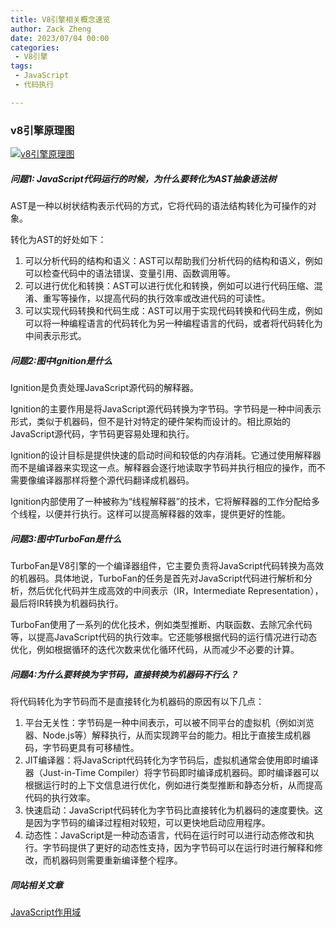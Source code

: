 ```yaml
---
title: V8引擎相关概念速览
author: Zack Zheng
date: 2023/07/04 00:00
categories:
 - V8引擎
tags:
 - JavaScript
 - 代码执行

---
```


### v8引擎原理图

[![v8引擎原理图](https://s1.ax1x.com/2023/07/04/pCssBQI.md.png)](https://imgse.com/i/pCssBQI)



##### 问题1: JavaScript代码运行的时候，为什么要转化为AST抽象语法树

AST是一种以树状结构表示代码的方式，它将代码的语法结构转化为可操作的对象。

转化为AST的好处如下：

1. 可以分析代码的结构和语义：AST可以帮助我们分析代码的结构和语义，例如可以检查代码中的语法错误、变量引用、函数调用等。
2. 可以进行优化和转换：AST可以进行优化和转换，例如可以进行代码压缩、混淆、重写等操作，以提高代码的执行效率或改进代码的可读性。
3. 可以实现代码转换和代码生成：AST可以用于实现代码转换和代码生成，例如可以将一种编程语言的代码转化为另一种编程语言的代码，或者将代码转化为中间表示形式。

##### 问题2:图中Ignition是什么

Ignition是负责处理JavaScript源代码的解释器。

Ignition的主要作用是将JavaScript源代码转换为字节码。字节码是一种中间表示形式，类似于机器码，但不是针对特定的硬件架构而设计的。相比原始的JavaScript源代码，字节码更容易处理和执行。

Ignition的设计目标是提供快速的启动时间和较低的内存消耗。它通过使用解释器而不是编译器来实现这一点。解释器会逐行地读取字节码并执行相应的操作，而不需要像编译器那样将整个源代码翻译成机器码。

Ignition内部使用了一种被称为“线程解释器”的技术，它将解释器的工作分配给多个线程，以便并行执行。这样可以提高解释器的效率，提供更好的性能。

##### 问题3:图中TurboFan是什么

TurboFan是V8引擎的一个编译器组件，它主要负责将JavaScript代码转换为高效的机器码。具体地说，TurboFan的任务是首先对JavaScript代码进行解析和分析，然后优化代码并生成高效的中间表示（IR，Intermediate Representation），最后将IR转换为机器码执行。

TurboFan使用了一系列的优化技术，例如类型推断、内联函数、去除冗余代码等，以提高JavaScript代码的执行效率。它还能够根据代码的运行情况进行动态优化，例如根据循环的迭代次数来优化循环代码，从而减少不必要的计算。

##### 问题4:为什么要转换为字节码，直接转换为机器码不行么？

将代码转化为字节码而不是直接转化为机器码的原因有以下几点：

1. 平台无关性：字节码是一种中间表示，可以被不同平台的虚拟机（例如浏览器、Node.js等）解释执行，从而实现跨平台的能力。相比于直接生成机器码，字节码更具有可移植性。
2. JIT编译器：将JavaScript代码转化为字节码后，虚拟机通常会使用即时编译器（Just-in-Time Compiler）将字节码即时编译成机器码。即时编译器可以根据运行时的上下文信息进行优化，例如进行类型推断和静态分析，从而提高代码的执行效率。
3. 快速启动：JavaScript代码转化为字节码比直接转化为机器码的速度要快。这是因为字节码的编译过程相对较短，可以更快地启动应用程序。
4. 动态性：JavaScript是一种动态语言，代码在运行时可以进行动态修改和执行。字节码提供了更好的动态性支持，因为字节码可以在运行时进行解释和修改，而机器码则需要重新编译整个程序。

##### 同站相关文章

[JavaScript作用域](https://zack-xy.github.io/knownNet/program/specialColumn/JavaScript%E4%B8%93%E6%A0%8F/JavaScript%E4%BD%9C%E7%94%A8%E5%9F%9F.html)

